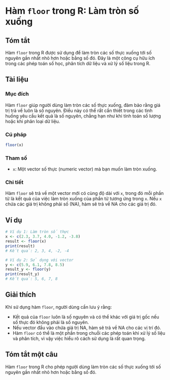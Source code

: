 <!--
Meta Description: # Hàm `floor` trong R: Làm tròn số xuống ## Tóm tắt Hàm `floor` trong R được sử dụng để làm tròn các số thực xuống tới số nguyên gần nhất nhỏ hơn hoặc...
Meta Keywords: floor, hàm, trong, các, làm
-->

# Hàm `floor` trong R: Làm tròn số xuống

## Tóm tắt
Hàm `floor` trong R được sử dụng để làm tròn các số thực xuống tới số nguyên gần nhất nhỏ hơn hoặc bằng số đó. Đây là một công cụ hữu ích trong các phép toán số học, phân tích dữ liệu và xử lý số liệu trong R.

## Tài liệu
### Mục đích
Hàm `floor` giúp người dùng làm tròn các số thực xuống, đảm bảo rằng giá trị trả về luôn là số nguyên. Điều này có thể rất cần thiết trong các tình huống yêu cầu kết quả là số nguyên, chẳng hạn như khi tính toán số lượng hoặc khi phân loại dữ liệu.

### Cú pháp
```R
floor(x)
```

### Tham số
- `x`: Một vector số thực (numeric vector) mà bạn muốn làm tròn xuống.

### Chi tiết
Hàm `floor` sẽ trả về một vector mới có cùng độ dài với `x`, trong đó mỗi phần tử là kết quả của việc làm tròn xuống của phần tử tương ứng trong `x`. Nếu `x` chứa các giá trị không phải số (NA), hàm sẽ trả về NA cho các giá trị đó.

## Ví dụ
```R
# Ví dụ 1: Làm tròn số thực
x <- c(2.3, 3.7, 4.0, -1.2, -3.8)
result <- floor(x)
print(result)
# Kết quả: 2, 3, 4, -2, -4

# Ví dụ 2: Sử dụng với vector
y <- c(5.9, 6.1, 7.8, 8.5)
result_y <- floor(y)
print(result_y)
# Kết quả: 5, 6, 7, 8
```

## Giải thích
Khi sử dụng hàm `floor`, người dùng cần lưu ý rằng:
- Kết quả của `floor` luôn là số nguyên và có thể khác với giá trị gốc nếu số thực đó không phải là số nguyên.
- Nếu vector đầu vào chứa giá trị NA, hàm sẽ trả về NA cho các vị trí đó.
- Hàm `floor` có thể là một phần trong chuỗi các phép toán khi xử lý số liệu và phân tích, vì vậy việc hiểu rõ cách sử dụng là rất quan trọng.

## Tóm tắt một câu
Hàm `floor` trong R cho phép người dùng làm tròn các số thực xuống tới số nguyên gần nhất nhỏ hơn hoặc bằng số đó.